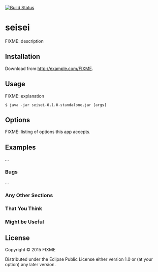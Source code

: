 [![Build Status](https://travis-ci.org/trevershick/seisei.svg?branch=master)](https://travis-ci.org/trevershick/seisei)

# seisei

FIXME: description

## Installation

Download from http://example.com/FIXME.

## Usage

FIXME: explanation

    $ java -jar seisei-0.1.0-standalone.jar [args]

## Options

FIXME: listing of options this app accepts.

## Examples

...

### Bugs

...

### Any Other Sections
### That You Think
### Might be Useful

## License

Copyright © 2015 FIXME

Distributed under the Eclipse Public License either version 1.0 or (at
your option) any later version.
